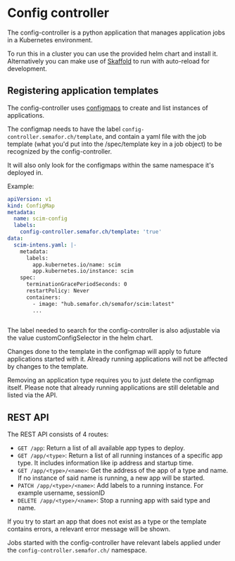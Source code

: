 # Config controller

The config-controller is a python application that manages application jobs in a Kubernetes environment.

To run this in a cluster you can use the provided helm chart and install it.
Alternatively you can make use of [Skaffold](https://skaffold.dev/) to run with auto-reload for development.

## Registering application templates

The config-controller uses [configmaps](https://kubernetes.io/docs/concepts/configuration/configmap/)
to create and list instances of applications.

The configmap needs to have the label `config-controller.semafor.ch/template`, and
contain a yaml file with the job template (what you'd put into the /spec/template key in a job object)
to be recognized by the config-controller.

It will also only look for the configmaps within the same namespace it's deployed in.

Example:
```yaml
apiVersion: v1
kind: ConfigMap
metadata:
  name: scim-config
  labels:
    config-controller.semafor.ch/template: 'true'
data:
  scim-intens.yaml: |-
    metadata:
      labels:
        app.kubernetes.io/name: scim
        app.kubernetes.io/instance: scim
    spec:
      terminationGracePeriodSeconds: 0
      restartPolicy: Never
      containers:
        - image: "hub.semafor.ch/semafor/scim:latest"
        ...
    
```

The label needed to search for the config-controller is also adjustable
via the value customConfigSelector in the helm chart.

Changes done to the template in the configmap will apply to future applications started with it.
Already running applications will not be affected by changes to the template.

Removing an application type requires you to just delete the configmap itself. Please note that already running applications
are still deletable and listed via the API.

## REST API

The REST API consists of 4 routes:

* `GET /app`: Return a list of all available app types to deploy.
* `GET /app/<type>`: Return a list of all running instances of a specific app type.
  It includes information like ip address and startup time.
* `GET /app/<type>/<name>`: Get the address of the app of a type and name.
  If no instance of said name is running, a new app will be started.
* `PATCH /app/<type>/<name>`: Add labels to a running instance. For example username, sessionID
* `DELETE /app/<type>/<name>`: Stop a running app with said type and name.

If you try to start an app that does not exist as a type or the template contains errors, a relevant error message will be shown.

Jobs started with the config-controller have relevant labels applied under the `config-controller.semafor.ch/` namespace.
